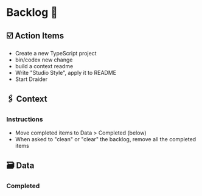 # Backlog 📜

## ☑️ Action Items

- Create a new TypeScript project
- bin/codex new change
- build a context readme
- Write "Studio Style", apply it to README
- Start Draider

## 🖇️ Context

### Instructions

* Move completed items to Data > Completed (below)
* When asked to "clean" or "clear" the backlog, remove all the completed items

## 🗃️ Data

### Completed
